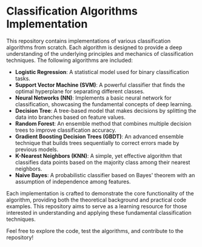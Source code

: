  # Classification Algorithms Implementation

This repository contains implementations of various classification algorithms from scratch. Each algorithm is designed to provide a deep understanding of the underlying principles and mechanics of classification techniques. The following algorithms are included:

- **Logistic Regression**: A statistical model used for binary classification tasks.
- **Support Vector Machine (SVM)**: A powerful classifier that finds the optimal hyperplane for separating different classes.
- **Neural Networks (NN)**: Implements a basic neural network for classification, showcasing the fundamental concepts of deep learning.
- **Decision Tree**: A tree-based model that makes decisions by splitting the data into branches based on feature values.
- **Random Forest**: An ensemble method that combines multiple decision trees to improve classification accuracy.
- **Gradient Boosting Decision Trees (GBDT)**: An advanced ensemble technique that builds trees sequentially to correct errors made by previous models.
- **K-Nearest Neighbors (KNN)**: A simple, yet effective algorithm that classifies data points based on the majority class among their nearest neighbors.
- **Naive Bayes**: A probabilistic classifier based on Bayes' theorem with an assumption of independence among features.

Each implementation is crafted to demonstrate the core functionality of the algorithm, providing both the theoretical background and practical code examples. This repository aims to serve as a learning resource for those interested in understanding and applying these fundamental classification techniques.

Feel free to explore the code, test the algorithms, and contribute to the repository!
